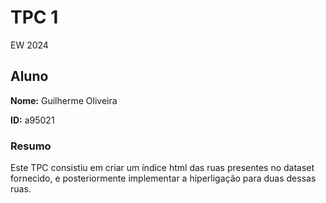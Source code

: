# TPC 1
EW 2024

## Aluno

**Nome:** Guilherme Oliveira

**ID:** a95021

### Resumo

Este TPC consistiu em criar um índice html das ruas presentes no dataset fornecido, e posteriormente implementar a hiperligação para duas dessas ruas.